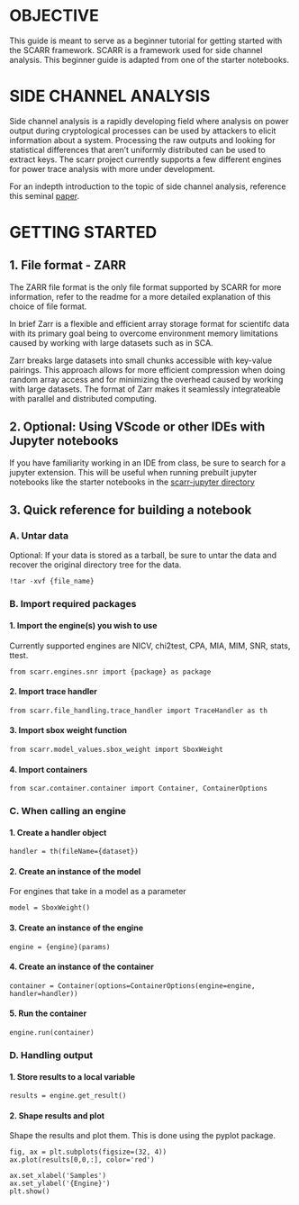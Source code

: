 # OBJECTIVE

This guide is meant to serve as a beginner tutorial for getting started with the SCARR framework. SCARR is a framework used for side channel analysis. This beginner guide is adapted from one of the starter notebooks.

# SIDE CHANNEL ANALYSIS

Side channel analysis is a rapidly developing field where analysis on power output during cryptological processes can be used by attackers to elicit information about a system. Processing the raw outputs and looking for statistical differences that aren’t uniformly distributed can be used to extract keys. The scarr project currently supports a few different engines for power trace analysis with more under development.

For an indepth introduction to the topic of side channel analysis, reference this seminal [paper](https://link.springer.com/article/10.1007/s13389-011-0006-y).

# GETTING STARTED

## 1. File format - ZARR

The ZARR file format is the only file format supported by SCARR for more information, refer to the readme for a more detailed explanation of this choice of file format.
    
In brief Zarr is a flexible and efficient array storage format for scientifc data with its primary goal being to overcome environment memory limitations caused by working with large datasets such as in SCA.

Zarr breaks large datasets into small chunks accessible with key-value pairings. This approach allows for more efficient compression when doing random array access and for minimizing the overhead caused by working with large datasets. The format of Zarr makes it seamlessly integrateable with parallel and distributed computing.

## 2. Optional: Using VScode or other IDEs with Jupyter notebooks

If you have familiarity working in an IDE from class, be sure to search for a jupyter extension. This will be useful when running prebuilt jupyter notebooks like the starter notebooks in the [scarr-jupyter directory](https://github.com/decryptofy/scarr-jupyter)

## 3. Quick reference for building a notebook

### A. Untar data
Optional: If your data is stored as a tarball, be sure to untar the data and recover the original directory tree for the data.

    !tar -xvf {file_name}
        
### B. Import required packages

#### 1. Import the engine(s) you wish to use

Currently supported engines are NICV, chi2test, CPA, MIA, MIM, SNR, stats, ttest.

    from scarr.engines.snr import {package} as package

#### 2. Import trace handler

    from scarr.file_handling.trace_handler import TraceHandler as th

#### 3. Import sbox weight function

    from scarr.model_values.sbox_weight import SboxWeight

#### 4. Import containers

    from scar.container.container import Container, ContainerOptions

### C. When calling an engine

#### 1. Create a handler object

    handler = th(fileName={dataset})

#### 2. Create an instance of the model

For engines that take in a model as a parameter

    model = SboxWeight()

#### 3. Create an instance of the engine

    engine = {engine}(params)

#### 4. Create an instance of the container

    container = Container(options=ContainerOptions(engine=engine, handler=handler))

#### 5. Run the container

    engine.run(container)

### D. Handling output

#### 1. Store results to a local variable

    results = engine.get_result()

#### 2. Shape results and plot

Shape the results and plot them. This is done using the pyplot package.

    fig, ax = plt.subplots(figsize=(32, 4))
    ax.plot(results[0,0,:], color='red')

    ax.set_xlabel('Samples')
    ax.set_ylabel('{Engine}')
    plt.show()